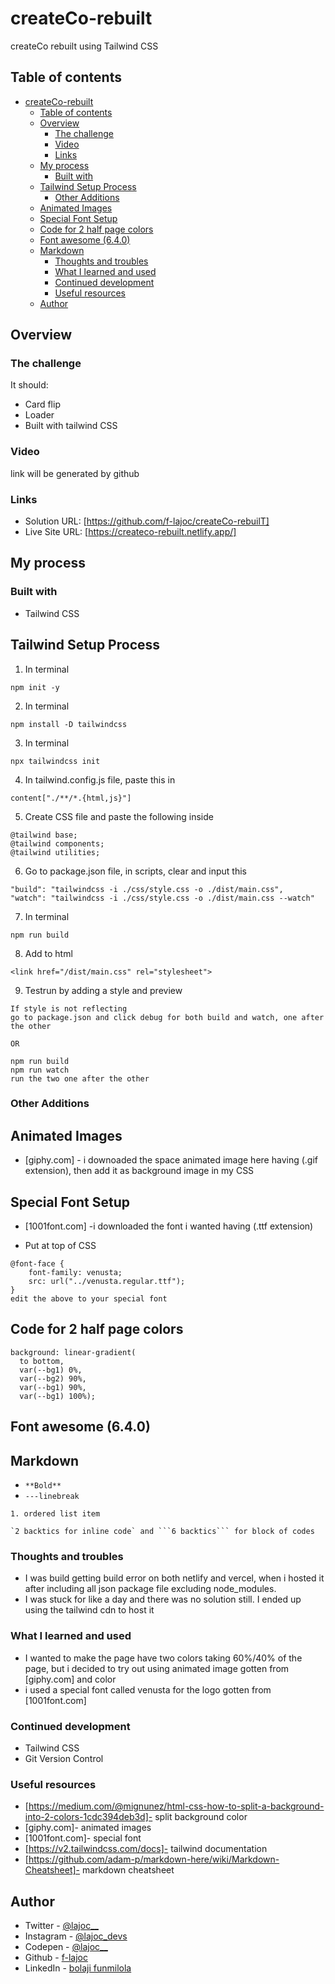 # createCo-rebuilt
createCo rebuilt using Tailwind CSS

## Table of contents

- [createCo-rebuilt](#createco-rebuilt)
  - [Table of contents](#table-of-contents)
  - [Overview](#overview)
    - [The challenge](#the-challenge)
    - [Video](#video)
    - [Links](#links)
  - [My process](#my-process)
    - [Built with](#built-with)
  - [Tailwind Setup Process](#tailwind-setup-process)
    - [Other Additions](#other-additions)
  - [Animated Images](#animated-images)
  - [Special Font Setup](#special-font-setup)
  - [Code for 2 half page colors](#code-for-2-half-page-colors)
  - [Font awesome (6.4.0)](#font-awesome-640)
  - [Markdown](#markdown)
    - [Thoughts and troubles](#thoughts-and-troubles)
    - [What I learned and used](#what-i-learned-and-used)
    - [Continued development](#continued-development)
    - [Useful resources](#useful-resources)
  - [Author](#author)

## Overview

### The challenge


It should:

- Card flip 
- Loader
- Built with tailwind CSS 

### Video 

link will be generated by github

### Links

- Solution URL: [https://github.com/f-lajoc/createCo-rebuilT] 
- Live Site URL: [https://createco-rebuilt.netlify.app/]

## My process

### Built with

- Tailwind CSS

 Tailwind Setup Process
 ---
 
1. In terminal
```terminal
npm init -y
```

2. In terminal
```terminal
npm install -D tailwindcss
```

3. In terminal
```terminal
npx tailwindcss init
```

4. In tailwind.config.js file, paste this in 
```
content["./**/*.{html,js}"]
```

5. Create CSS file and paste the following inside
```
@tailwind base;
@tailwind components;
@tailwind utilities;
```

6. Go to package.json file, in scripts, clear and input this
```
"build": "tailwindcss -i ./css/style.css -o ./dist/main.css",
"watch": "tailwindcss -i ./css/style.css -o ./dist/main.css --watch"
```

7. In terminal
```terminal
npm run build
```

8. Add to html
```
<link href="/dist/main.css" rel="stylesheet">
```

9. Testrun by adding a style and preview
```
If style is not reflecting
go to package.json and click debug for both build and watch, one after the other
```
```
OR
```
```terminal
npm run build
npm run watch
run the two one after the other
```

### Other Additions
 Animated Images
---
- [giphy.com] - i downoaded the space animated image here having (.gif extension), then add it as background image in my CSS
  
 Special Font Setup
---
- [1001font.com] -i downloaded the font i wanted having (.ttf extension)
  
+ Put at top of CSS
```
@font-face {
	font-family: venusta;
	src: url("../venusta.regular.ttf");
}
edit the above to your special font
```

 Code for 2 half page colors
---
```
background: linear-gradient(
  to bottom,
  var(--bg1) 0%,
  var(--bg2) 90%,
  var(--bg1) 90%,
  var(--bg1) 100%);

```
 Font awesome (6.4.0)
---
  <script src="https://kit.fontawesome.com/434622864a.js" crossorigin="anonymous"></script>


 Markdown
---
- `**Bold**`
- `---linebreak`
```
1. ordered list item
 ```
 ````
`2 backtics for inline code` and ```6 backtics``` for block of codes
 ```` 
 
### Thoughts and troubles
- I was build getting build error on both netlify and vercel, when i hosted it after including all json package file excluding node_modules.
- I was stuck for like a day and there was no solution still. I ended up using the tailwind cdn to host it
  
### What I learned and used
- I wanted to make the page have two colors taking 60%/40% of the page, but i decided to try out using animated image gotten from [giphy.com] and color
- i used a special font called venusta for the logo gotten from [1001font.com]

### Continued development
- Tailwind CSS
- Git Version Control

### Useful resources
- [https://medium.com/@mignunez/html-css-how-to-split-a-background-into-2-colors-1cdc394deb3d]- split background color
- [giphy.com]- animated images
- [1001font.com]- special font
- [https://v2.tailwindcss.com/docs]- tailwind documentation
- [https://github.com/adam-p/markdown-here/wiki/Markdown-Cheatsheet]- markdown cheatsheet

## Author

- Twitter - [@lajoc__](https://www.twitter.com/lajoc__)
- Instagram - [@lajoc_devs](https://www.instagram.com/lajoc_devs)
- Codepen - [@lajoc__](https://codepen.io/lajoc__/pen/bGvYWjR)
- Github - [f-lajoc ](https://github.com/f-lajoc)
- LinkedIn - [bolaji funmilola](https://www.linkedin.com/in/funmilola-b-b4044b13b)


